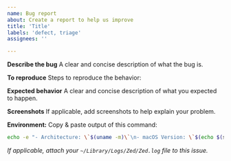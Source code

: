 ```yaml
---
name: Bug report
about: Create a report to help us improve
title: 'Title'
labels: 'defect, triage'
assignees: ''

---
```


**Describe the bug**
A clear and concise description of what the bug is.

**To reproduce**
Steps to reproduce the behavior:

**Expected behavior**
A clear and concise description of what you expected to happen.

**Screenshots**
If applicable, add screenshots to help explain your problem.

**Environment:**
Copy & paste output of this command:
```sh
echo -e "- Architecture: \`$(uname -m)\`\n- macOS Version: \`$(echo $(sw_vers))\`\n- Zed Version: \`$(/Applications/Zed.app/Contents/MacOS/cli --version)\`"
```

*If applicable, attach your `~/Library/Logs/Zed/Zed.log` file to this issue.*
